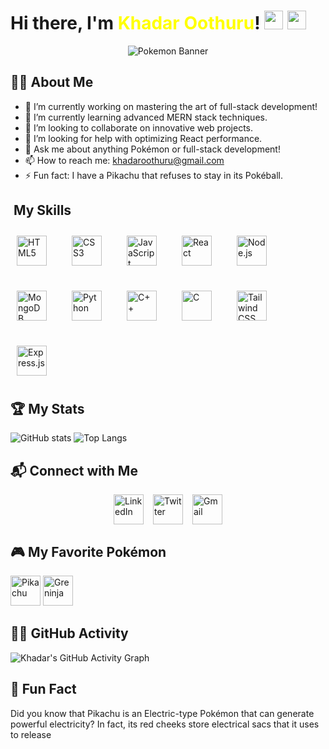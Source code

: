 # Hi there, I'm <span id="name" style="color: yellow;">Khadar Oothuru</span>! <img src="https://img.icons8.com/color/48/000000/pikachu-pokemon.png" width="30" height="30" /> <img src="https://img.icons8.com/color/48/000000/greninja.png" width="30" height="30" />

<div align="center">
    <img src="https://i.pinimg.com/originals/84/73/30/8473305740daf36cbbb6b2bba9257b83.gif" alt="Pokemon Banner"/>
</div>

## 🧑‍💻 About Me

- 🔭 I’m currently working on mastering the art of full-stack development!
- 🌱 I’m currently learning advanced MERN stack techniques.
- 👯 I’m looking to collaborate on innovative web projects.
- 🤔 I’m looking for help with optimizing React performance.
- 💬 Ask me about anything Pokémon or full-stack development!
- 📫 How to reach me: [khadaroothuru@gmail.com](mailto:khadaroothuru@gmail.com)
- ⚡ Fun fact: I have a Pikachu that refuses to stay in its Pokéball.

## ️ My Skills

<div style="display: flex; flex-wrap: wrap; gap: 20px;">
  <img src="https://camo.githubusercontent.com/a8fe528a97fcc27055ef34a472388c90d1244994222daacd7c0d8bb34ba14a38/68747470733a2f2f63646e2e73696d706c6569636f6e732e6f72672f68746d6c352f453334463236" alt="HTML5" width="48" height="48" style="margin: 10px;">
  <img src="https://camo.githubusercontent.com/00c0d00ee4f178534b6e64fdfcdc87cacb0b17d03c762f84c2257d6a5475c991/68747470733a2f2f63646e2e73696d706c6569636f6e732e6f72672f637373332f313537324236" alt="CSS3" width="48" height="48" style="margin: 10px;">
  <img src="https://camo.githubusercontent.com/925b29852cb5efdf010047c87df3b358bf89aad781be4c7b61aa1ac100fb6e16/68747470733a2f2f63646e2e73696d706c6569636f6e732e6f72672f6a6176617363726970742f463744463145" alt="JavaScript" width="48" height="48" style="margin: 10px;">
  <img src="https://camo.githubusercontent.com/6d2de6085b458639dfeea336711e1507d188cecacceeee91bfd8a53d57959e62/68747470733a2f2f63646e2e73696d706c6569636f6e732e6f72672f72656163742f363144414642" alt="React" width="48" height="48" style="margin: 10px;">
  <img src="https://camo.githubusercontent.com/d2f505dad1aad250d92ce2e205a413e4307881b14b26eeefdaa9910d4ebc6967/68747470733a2f2f63646e2e73696d706c6569636f6e732e6f72672f6e6f6465646f746a732f333339393333" alt="Node.js" width="48" height="48" style="margin: 10px;">
  <img src="https://camo.githubusercontent.com/1147736def331194724c4fc8fef6614f232cf2be4e7efacf98224df429c6868b/68747470733a2f2f63646e2e73696d706c6569636f6e732e6f72672f6d6f6e676f64622f343741323438" alt="MongoDB" width="48" height="48" style="margin: 10px;">
  <img src="https://camo.githubusercontent.com/1e5535e670179d8b8f6cea529e9a0ccf928b0ee43d524b231c73c34f3167a421/68747470733a2f2f63646e2e73696d706c6569636f6e732e6f72672f707974686f6e2f333737364142" alt="Python" width="48" height="48" style="margin: 10px;">
  <img src="https://camo.githubusercontent.com/3e66f325a934b32934f7c5ca9e8d761e113038850efa08de74776a5ae628c0f2/68747470733a2f2f63646e2e73696d706c6569636f6e732e6f72672f63706c7573706c75732f303035393943" alt="C++" width="48" height="48" style="margin: 10px;">
  <img src="https://img.icons8.com/color/48/000000/c-programming.png" alt="C" width="48" height="48" style="margin: 10px;">
  <img src="https://camo.githubusercontent.com/600e29520bb86d7057caba1d8072927e02cab17b203405aa13a6e2c18bdff6a2/68747470733a2f2f63646e2e73696d706c6569636f6e732e6f72672f7461696c77696e646373732f303642364434" alt="Tailwind CSS" width="48" height="48" style="margin: 10px;">
  <img src="https://camo.githubusercontent.com/3066e6c5f3a1cd180e1fa0c8d5c708e3143b604d99e2fe1dd765f77864acf541/68747470733a2f2f63646e2e73696d706c6569636f6e732e6f72672f657870726573732f303030303030" alt="Express.js" width="48" height="48" style="margin: 10px;">
</div>

## 🏆 My Stats

![GitHub stats](https://github-readme-stats.vercel.app/api?username=khadar-oothuru&show_icons=true&theme=synthwave)
![Top Langs](https://github-readme-stats.vercel.app/api/top-langs/?username=khadar-oothuru&layout=compact&theme=synthwave)

## 📬 Connect with Me

<div style="display: flex; gap: 15px; justify-content: center;">
    <a href="https://www.linkedin.com/in/khadar-oothuru-bb36882ab/"><img src="https://img.icons8.com/ios-filled/50/000000/linkedin.png" alt="LinkedIn" width="48" height="48"></a>
    <a href="https://twitter.com/KhadarOothru"><img src="https://img.icons8.com/ios-filled/50/000000/twitter.png" alt="Twitter" width="48" height="48"></a>
    <a href="mailto:khadaroothuru@gmail.com"><img src="https://img.icons8.com/ios-filled/50/000000/gmail.png" alt="Gmail" width="48" height="48"></a>
</div>

## 🎮 My Favorite Pokémon

<img src="https://img.icons8.com/color/48/000000/pikachu-pokemon.png" alt="Pikachu" width="48" height="48"> 
<img src="https://img.icons8.com/color/48/000000/greninja.png" alt="Greninja" width="48" height="48">

## 🐱‍🏍 GitHub Activity

![Khadar's GitHub Activity Graph](https://activity-graph.herokuapp.com/graph?username=khadar-oothuru&theme=tokyo-night)

## 🥳 Fun Fact

Did you know that Pikachu is an Electric-type Pokémon that can generate powerful electricity? In fact, its red cheeks store electrical sacs that it uses to release
